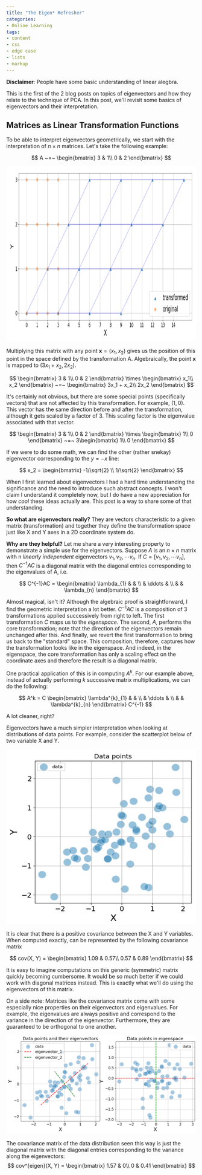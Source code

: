 ```yaml
---
title: "The Eigen* Refresher"
categories:
- Online Learning
tags:
- content
- css
- edge case
- lists
- markup
---
```


**Disclaimer**: People have some basic understanding of linear alegbra.


This is the first of the 2 blog posts on topics of eigenvectors and how they relate to the technique of PCA. In this post, we'll revisit some basics of eigenvectors and their interpretation.

## Matrices as Linear Transformation Functions

To be able to interpret eigenvectors geometrically, we start with the interpretation of $n \times n$ matrices. Let's take the following example:

$$
A ~=~ \begin{bmatrix}
3 & 1\\
0 & 2
\end{bmatrix}
$$

<img class="wp-image-165 aligncenter" src="/assets/images/eigen_refresher/transformation_example.png" alt="poly" width="586" height="463" />

Multiplying this matrix with any point $\mathbf{x} = (x_1, x_2)$ gives us the position of this point in the space defined by the transformation A. Algebraically, the point $\mathbf{x}$ is mapped to $(3x_1 + x_2, 2x_2)$.

$$
\begin{bmatrix}
3 & 1\\
0 & 2
\end{bmatrix}
\times
\begin{bmatrix}
x_1\\
x_2
\end{bmatrix} ~=~ \begin{bmatrix}
3x_1 + x_2\\
2x_2
\end{bmatrix}
$$

It's certainly not obvious, but there are some special points (specifically vectors) that are not affected by this transformation. For example, $(1, 0)$. This vector has the same direction before and after the transformation, although it gets scaled by a factor of 3. This scaling factor is the eigenvalue associated with that vector.

$$
\begin{bmatrix}
3 & 1\\
0 & 2
\end{bmatrix}
\times
\begin{bmatrix}
1\\
0
\end{bmatrix} ~=~ 3\begin{bmatrix}
1\\
0
\end{bmatrix}
$$

If we were to do some math, we can find the other (rather snekay) eigenvector corresponding to the $y = -x$ line:

$$ x_2 = \begin{bmatrix}
-1/\sqrt{2} \\
1/\sqrt{2}
\end{bmatrix}
$$

When I first learned about eigenvectors I had a hard time understanding the significance and the need to introduce such abstract concepts. I won't claim I understand it completely now, but I do have a new appreciation for how *cool* these ideas actually are. This post is a way to share some of that understanding.

**So what are eigenvectors really?** They are vectors characteristic to a given matrix (transformation) and together they define the transformation space just like X and Y axes in a 2D coordinate system do.

**Why are they helpful?** Let me share a very interesting property to demonstrate a simple use for the eigenvectors. Suppose $A$ is an $n \times n$ matrix with n *linearly independent* eigenvectors $v_1, v_2, \cdots v_n$. If $C = [v_1, v_2, \cdots v_n]$, then $C^{-1}AC$ is a diagonal matrix with the diagonal entries corresponding to the eigenvalues of A, i.e.

$$
  C^{-1}AC = \begin{bmatrix}
    \lambda_{1} & & \\
    & \ddots & \\
    & & \lambda_{n}
  \end{bmatrix}
$$

Almost magical, isn't it? Although the algebraic proof is straightforward, I find the geometric interpretation a lot better. $C^{-1}AC$ is a composition of 3 transformations applied successively from right to left. The first transformation $C$ maps us to the *eigenspace*. The second, $A$, performs the core transformation; note that the direction of the eigenvectors remain unchanged after this. And finally, we revert the first transformation to bring us back to the "standard" space. This composition, therefore, captures how the transformation looks like in the eigenspace. And indeed, in the eigenspace, the core transformation has only a scaling effect on the coordinate axes and therefore the result is a diagonal matrix.

One practical application of this is in computing $A^k$. For our example above, instead of actually performing $k$ successive matrix multiplications, we can do the following:

$$
    A^k = C \begin{bmatrix}
    \lambda^{k}_{1} & & \\
    & \ddots & \\
    & & \lambda^{k}_{n}
  \end{bmatrix} C^{-1}
$$

A lot cleaner, right?

Eigenvectors have a much simpler interpretation when looking at distributions of data points. For example, consider the scatterplot below of two variable X and Y.

<img class="wp-image-165 aligncenter" src="/assets/images/eigen_refresher/scatterplot.png" alt="poly" width="586" height="463" />

It is clear that there is a positive covariance between the X and Y variables. When computed exactly, can be represented by the following covariance matrix

$$
cov(X, Y) = \begin{bmatrix}
1.09 & 0.57\\
0.57 & 0.89
\end{bmatrix}
$$

It is easy to imagine computations on this generic (symmetric) matrix quickly becoming cumbersome. It would be so much better if we could work with diagonal matrices instead. This is exactly what we'll do using the eigenvectors of this matrix.

On a side note: Matrices like the covariance matrix come with some especially nice properties on their eigenvectors and eigenvalues. For example, the eigenvalues are always positive and correspond to the variance in the direction of the eigenvector. Furthermore, they are guaranteed to be orthogonal to one another.

<img class="wp-image-165 aligncenter" src="/assets/images/eigen_refresher/eigen_transformation.png" />

The covariance matrix of the data distribution seen this way is just the diagonal matrix with the diagonal entries corresponding to the variance along the eigenvectors:
$$
cov^{eigen}(X, Y) = \begin{bmatrix}
1.57 & 0\\
0 & 0.41
\end{bmatrix}
$$